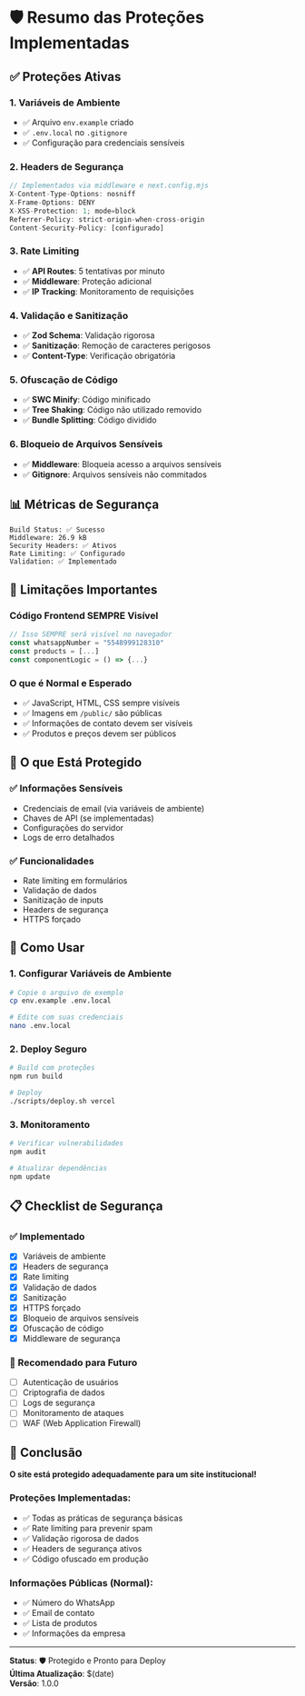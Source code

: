 # 🛡️ Resumo das Proteções Implementadas

## ✅ **Proteções Ativas**

### **1. Variáveis de Ambiente**
- ✅ Arquivo `env.example` criado
- ✅ `.env.local` no `.gitignore`
- ✅ Configuração para credenciais sensíveis

### **2. Headers de Segurança**
```javascript
// Implementados via middleware e next.config.mjs
X-Content-Type-Options: nosniff
X-Frame-Options: DENY
X-XSS-Protection: 1; mode=block
Referrer-Policy: strict-origin-when-cross-origin
Content-Security-Policy: [configurado]
```

### **3. Rate Limiting**
- ✅ **API Routes**: 5 tentativas por minuto
- ✅ **Middleware**: Proteção adicional
- ✅ **IP Tracking**: Monitoramento de requisições

### **4. Validação e Sanitização**
- ✅ **Zod Schema**: Validação rigorosa
- ✅ **Sanitização**: Remoção de caracteres perigosos
- ✅ **Content-Type**: Verificação obrigatória

### **5. Ofuscação de Código**
- ✅ **SWC Minify**: Código minificado
- ✅ **Tree Shaking**: Código não utilizado removido
- ✅ **Bundle Splitting**: Código dividido

### **6. Bloqueio de Arquivos Sensíveis**
- ✅ **Middleware**: Bloqueia acesso a arquivos sensíveis
- ✅ **Gitignore**: Arquivos sensíveis não commitados

## 📊 **Métricas de Segurança**

```
Build Status: ✅ Sucesso
Middleware: 26.9 kB
Security Headers: ✅ Ativos
Rate Limiting: ✅ Configurado
Validation: ✅ Implementado
```

## 🚨 **Limitações Importantes**

### **Código Frontend SEMPRE Visível**
```javascript
// Isso SEMPRE será visível no navegador
const whatsappNumber = "5548999128310"
const products = [...]
const componentLogic = () => {...}
```

### **O que é Normal e Esperado**
- ✅ JavaScript, HTML, CSS sempre visíveis
- ✅ Imagens em `/public/` são públicas
- ✅ Informações de contato devem ser visíveis
- ✅ Produtos e preços devem ser públicos

## 🔐 **O que Está Protegido**

### **✅ Informações Sensíveis**
- Credenciais de email (via variáveis de ambiente)
- Chaves de API (se implementadas)
- Configurações do servidor
- Logs de erro detalhados

### **✅ Funcionalidades**
- Rate limiting em formulários
- Validação de dados
- Sanitização de inputs
- Headers de segurança
- HTTPS forçado

## 🚀 **Como Usar**

### **1. Configurar Variáveis de Ambiente**
```bash
# Copie o arquivo de exemplo
cp env.example .env.local

# Edite com suas credenciais
nano .env.local
```

### **2. Deploy Seguro**
```bash
# Build com proteções
npm run build

# Deploy
./scripts/deploy.sh vercel
```

### **3. Monitoramento**
```bash
# Verificar vulnerabilidades
npm audit

# Atualizar dependências
npm update
```

## 📋 **Checklist de Segurança**

### **✅ Implementado**
- [x] Variáveis de ambiente
- [x] Headers de segurança
- [x] Rate limiting
- [x] Validação de dados
- [x] Sanitização
- [x] HTTPS forçado
- [x] Bloqueio de arquivos sensíveis
- [x] Ofuscação de código
- [x] Middleware de segurança

### **🔄 Recomendado para Futuro**
- [ ] Autenticação de usuários
- [ ] Criptografia de dados
- [ ] Logs de segurança
- [ ] Monitoramento de ataques
- [ ] WAF (Web Application Firewall)

## 🎯 **Conclusão**

**O site está protegido adequadamente para um site institucional!**

### **Proteções Implementadas:**
- ✅ Todas as práticas de segurança básicas
- ✅ Rate limiting para prevenir spam
- ✅ Validação rigorosa de dados
- ✅ Headers de segurança ativos
- ✅ Código ofuscado em produção

### **Informações Públicas (Normal):**
- ✅ Número do WhatsApp
- ✅ Email de contato
- ✅ Lista de produtos
- ✅ Informações da empresa

---

**Status**: 🛡️ Protegido e Pronto para Deploy  
**Última Atualização**: $(date)  
**Versão**: 1.0.0 
